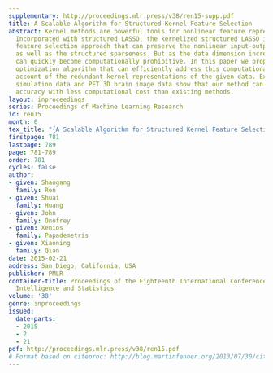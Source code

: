 ```yaml
---
supplementary: http://proceedings.mlr.press/v38/ren15-supp.pdf
title: A Scalable Algorithm for Structured Kernel Feature Selection
abstract: Kernel methods are powerful tools for nonlinear feature representation.
  Incorporated with structured LASSO, the kernelized structured LASSO is an effective
  feature selection approach that can preserve the nonlinear input-output relationships
  as well as the structured sparseness. But as the data dimension increases, the method
  can quickly become computationally prohibitive. In this paper we propose a stochastic
  optimization algorithm that can efficiently address this computational problem on
  account of the redundant kernel representations of the given data. Experiments on
  simulation data and PET 3D brain image data show that our method can achieve superior
  accuracy with less computational cost than existing methods.
layout: inproceedings
series: Proceedings of Machine Learning Research
id: ren15
month: 0
tex_title: "{A Scalable Algorithm for Structured Kernel Feature Selection}"
firstpage: 781
lastpage: 789
page: 781-789
order: 781
cycles: false
author:
- given: Shaogang
  family: Ren
- given: Shuai
  family: Huang
- given: John
  family: Onofrey
- given: Xenios
  family: Papademetris
- given: Xiaoning
  family: Qian
date: 2015-02-21
address: San Diego, California, USA
publisher: PMLR
container-title: Proceedings of the Eighteenth International Conference on Artificial
  Intelligence and Statistics
volume: '38'
genre: inproceedings
issued:
  date-parts:
  - 2015
  - 2
  - 21
pdf: http://proceedings.mlr.press/v38/ren15.pdf
# Format based on citeproc: http://blog.martinfenner.org/2013/07/30/citeproc-yaml-for-bibliographies/
---
```

